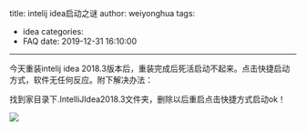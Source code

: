 title: intelij idea启动之谜
author: weiyonghua
tags:
  - idea
categories:
  - FAQ
date: 2019-12-31 16:10:00
---
今天重装intelij idea 2018.3版本后，重装完成后死活启动不起来。点击快捷启动方式，软件无任何反应。附下解决办法：

找到家目录下.IntelliJIdea2018.3文件夹，删除以后重启点击快捷方式启动ok！

![](https://oscimg.oschina.net/oscnet/ed3052fc5ba2109026cf0bc31139cf5eef0.jpg)
